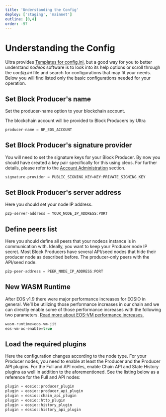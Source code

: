 ```yaml
---
title: 'Understanding the Config'
deploy: ['staging', 'mainnet']
outline: [0,4]
order: -97
---
```


# Understanding the Config

Ultra provides [Templates for config.ini](./templates-for-config.md), but a good way for you to better understand _nodeos_ software is to look into its help options or scroll through the _config.ini_ file and search for configurations that may fit your needs. Below you will find listed only the basic configurations needed for your operation.

## Set Block Producer's name

Set the producer-name option to your blockchain account.

The blockchain account will be provided to Block Producers by Ultra

```typescript
producer-name = BP_EOS_ACCOUNT
```

## Set Block Producer's signature provider

You will need to set the signature keys for your Block Producer. By now you should have created a key pair specifically for this using cleos. For further details, please refer to the [Account Administration](../maintenance/account-administration.md) section.

```typescript
signature-provider = PUBLIC_SIGNING_KEY=KEY:PRIVATE_SIGNING_KEY
```

## Set Block Producer's server address

Here you should set your node IP address.

```typescript
p2p-server-address = YOUR_NODE_IP_ADDRESS:PORT
```

## Define peers list

Here you should define all peers that your nodeos instance is in communication with. Ideally, you want to keep your Producer node IP secret. Most Block Producers have several API/seed nodes that hide their producer node as described before. The producer-only peers with the API/seed node.

```typescript
p2p-peer-address = PEER_NODE_IP_ADDRESS:PORT
```

## New WASM Runtime

After EOS v1.9 there were major performance increases for EOSIO in general. We’ll be utilizing those performance increases in our chain and we can directly enable some of those performance increases with the following two parameters. [Read more about EOS-VM performance increases.](https://eos.io/news/eos-virtual-machine-a-high-performance-blockchain-webassembly-interpreter/)

```typescript
wasm-runtime=eos-vm-jit
eos-vm-oc-enable=true
```

## Load the required plugins

Here the configuration changes according to the node type. For your Producer nodes, you need to enable at least the Producer and the Producer API plugins. For the Full and API nodes, enable Chain API and State History plugins as well in addition to the aforementioned. See the listing below as a reference for the Full and API nodes: 

```typescript
plugin = eosio::producer_plugin
plugin = eosio::producer_api_plugin
plugin = eosio::chain_api_plugin
plugin = eosio::http_plugin
plugin = eosio::history_plugin
plugin = eosio::history_api_plugin
```